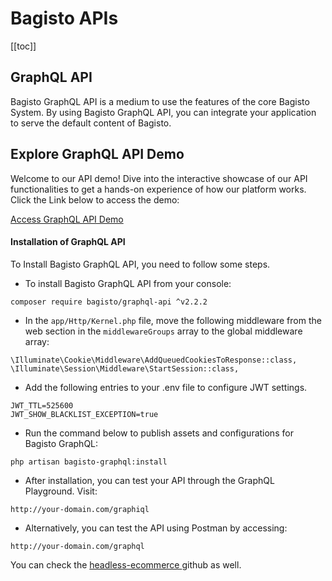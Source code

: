 # Bagisto APIs

[[toc]]

## GraphQL API

Bagisto GraphQL API is a medium to use the features of the core Bagisto System. By using Bagisto GraphQL API, you can integrate your application to serve the default content of Bagisto.

## Explore GraphQL API Demo

Welcome to our API demo! Dive into the interactive showcase of our API functionalities to get a hands-on experience of how our platform works. Click the Link below to access the demo:

[Access GraphQL API Demo](https://demo.bagisto.com/mobikul-common/)

#### Installation of GraphQL API

To Install Bagisto GraphQL API, you need to follow some steps.

- To install Bagisto GraphQL API from your console:

~~~
composer require bagisto/graphql-api ^v2.2.2
~~~

- In the ```app/Http/Kernel.php``` file, move the following middleware from the web section in the ```middlewareGroups``` array to the global middleware array:

~~~
\Illuminate\Cookie\Middleware\AddQueuedCookiesToResponse::class,
\Illuminate\Session\Middleware\StartSession::class,
~~~

- Add the following entries to your .env file to configure JWT settings.

~~~
JWT_TTL=525600
JWT_SHOW_BLACKLIST_EXCEPTION=true
~~~

- Run the command below to publish assets and configurations for Bagisto GraphQL:

~~~
php artisan bagisto-graphql:install
~~~

- After installation, you can test your API through the GraphQL Playground. Visit:

~~~
http://your-domain.com/graphiql
~~~

- Alternatively, you can test the API using Postman by accessing:

~~~
http://your-domain.com/graphql
~~~

You can check the <a href="https://github.com/bagisto/headless-ecommerce/tree/v2.2.2"> headless-ecommerce </a> github as well.
